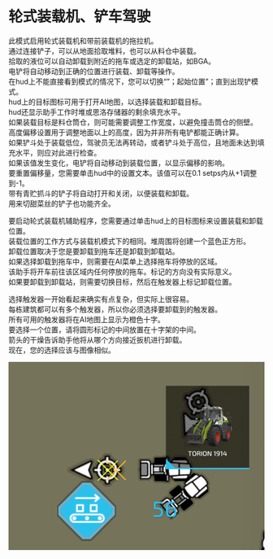 # 轮式装载机、铲车驾驶
  
此模式启用轮式装载机和带前装载机的拖拉机。  
通过连接铲子，可以从地面拾取堆料，也可以从料仓中装载。  
拾取的液位可以自动卸载到附近的拖车或选定的卸载站，如BGA。  
电铲将自动移动到正确的位置进行装载、卸载等操作。  
在hud上不能直接看到模式的情况下，您可以切换“”；起始位置”；直到出现铲模式。  
hud上的目标图标可用于打开AI地图，以选择装载和卸载目标。  
hud还显示助手工作时堆或思洛存储器的剩余填充水平。  
如果装载目标是料仓筒仓，则可能需要调整工作宽度，以避免撞击筒仓的侧壁。  
高度偏移设置用于调整地面以上的高度，因为并非所有电铲都能正确计算。  
如果铲斗处于装载低位，驾驶员无法再转动，或者铲斗处于高位，且地面未达到填充水平，则应对此进行检查。  
如果该值发生变化，电铲将自动移动到装载位置，以显示偏移的影响。  
要重置偏移量，您需要单击hud中的设置文本。该值可以在0.1 setps内从+1调整到-1。  
带有青贮抓斗的铲子将自动打开和关闭，以便装载和卸载。  
用来切甜菜丝的铲子也功能齐全。  

  
要启动轮式装载机辅助程序，您需要通过单击hud上的目标图标来设置装载和卸载位置。  
装载位置的工作方式与装载机模式下的相同。堆周围将创建一个蓝色正方形。  
卸载位置取决于您是要卸载到拖车还是卸载到卸载站。  
如果选择卸载到拖车中，则需要在AI菜单上选择拖车将停放的区域。  
该助手将开车前往该区域内任何停放的拖车。标记的方向没有实际意义。  
如果要卸载到卸载站，则需要切换目标，然后在触发器上标记卸载位置。  

  
选择触发器一开始看起来确实有点复杂，但实际上很容易。  
每栋建筑都可以有多个触发器，所以你必须选择要卸载到的触发器。  
所有可用的触发器将在AI地图上显示为橙色十字。  
要选择一个位置，请将圆形标记的中间放置在十字架的中间。  
箭头的干燥告诉助手他将从哪个方向接近扳机进行卸载。  
现在，您的选择应该与图像相似。  

![Image](../assets/images/shovelloadertrigger_0_0_830_610.png)